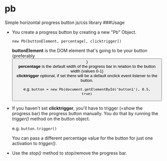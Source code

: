 # pb
Simple horizontal progress button js/css library
###Usage
- You create a progress button by creating a new "Pb" Object.

  <code>new Pb(buttonElement, percentage[, clicktrigger])</code>

  **buttonElement** is the DOM element that's going to be your button (preferably <button>)  
  **percentage** is the default width of the progress bar in relation to the button width (values 0-1)  
  **clicktrigger** optional, if set there will be a default onclick event listener to the button. 

  e.g. <code>button = new Pb(document.getElementById('button1'), 0.5, true)</code>

- If you haven't set **clicktrigger**, you'll have to trigger (=show the progress bar) the progress button manually.
  You do that by running the *trigger()* method on the button object.

  e.g. <code>button.trigger()</code>

  You can pass a different percentage value for the button for just one activation to *trigger()*.

- Use the *stop()* method to stop/remove the progress bar.
